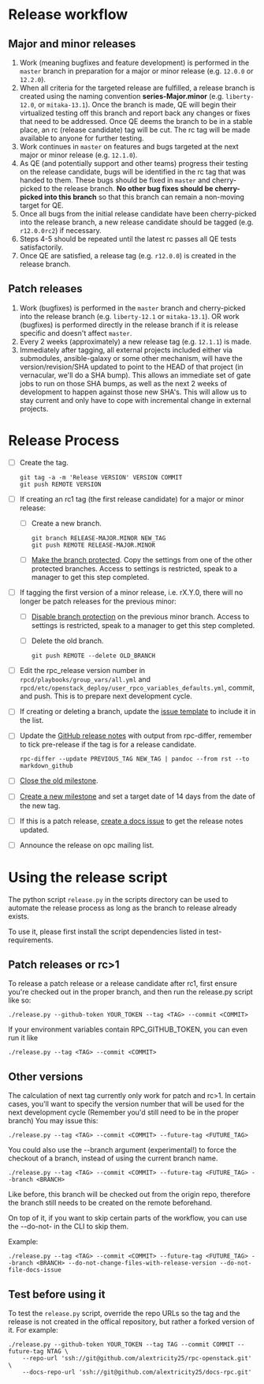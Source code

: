 # Release workflow

## Major and minor releases
1. Work (meaning bugfixes and feature development) is performed in the ```master``` branch in preparation for a major or minor release (e.g. ```12.0.0``` or ```12.2.0```).
2. When all criteria for the targeted release are fulfilled, a release branch is created using the naming convention **series-Major.minor** (e.g. ```liberty-12.0```, or ```mitaka-13.1```). Once the branch is made, QE will begin their virtualized testing off this branch and report back any changes or fixes that need to be addressed. Once QE deems the branch to be in a stable place, an rc (release candidate) tag will be cut. The rc tag will be made available to anyone for further testing. 
3. Work continues in ```master``` on features and bugs targeted at the next major or minor release (e.g. ```12.1.0```).
4. As QE (and potentially support and other teams) progress their testing on the release candidate, bugs will be identified in the rc tag that was handed to them. These bugs should be fixed in ```master``` and cherry-picked to the release branch. **No other bug fixes should be cherry-picked into this branch** so that this branch can remain a non-moving target for QE.
5. Once all bugs from the initial release candidate have been cherry-picked into the release branch, a new release candidate should be tagged (e.g. ```r12.0.0rc2```) if necessary.
6. Steps 4-5 should be repeated until the latest rc passes all QE tests satisfactorily.
7. Once QE are satisfied, a release tag (e.g. ```r12.0.0```) is created in the release branch.

## Patch releases
1. Work (bugfixes) is performed in the ```master``` branch and cherry-picked into the release branch (e.g. ```liberty-12.1``` or ```mitaka-13.1```). OR work (bugfixes) is performed directly in the release branch if it is release specific and doesn't affect ```master```.
2. Every 2 weeks (approximately) a new release tag (e.g. ```12.1.1```) is made.
3. Immediately after tagging, all external projects included either via submodules, ansible-galaxy or some other mechanism, will have the version/revision/SHA updated to point to the HEAD of that project (in vernacular, we'll do a SHA bump). This allows an immediate set of gate jobs to run on those SHA bumps, as well as the next 2 weeks of development to happen against those new SHA's. This will allow us to stay current and only have to cope with incremental change in external projects.

# Release Process
- [ ] Create the tag.

  ```
  git tag -a -m 'Release VERSION' VERSION COMMIT
  git push REMOTE VERSION
  ```
- [ ] If creating an rc1 tag (the first release candidate) for a major or minor release:
  - [ ] Create a new branch.

    ```
    git branch RELEASE-MAJOR.MINOR NEW_TAG
    git push REMOTE RELEASE-MAJOR.MINOR
    ```
  - [ ] [Make the branch protected](https://github.com/rcbops/rpc-openstack/settings/branches). Copy the settings from one of the other protected branches. Access to settings is restricted, speak to a manager to get this step completed.

- [ ] If tagging the first version of a minor release, i.e. rX.Y.0, there will no longer be patch releases for the previous minor:
  - [ ] [Disable branch protection](https://github.com/rcbops/rpc-openstack/settings/branches) on the previous minor branch. Access to settings is restricted, speak to a manager to get this step completed.
  - [ ] Delete the old branch.

     ```
    git push REMOTE --delete OLD_BRANCH
    ```
- [ ] Edit the rpc_release version number in ```rpcd/playbooks/group_vars/all.yml``` and ```rpcd/etc/openstack_deploy/user_rpco_variables_defaults.yml```, commit, and push. This is to prepare next development cycle.
- [ ] If creating or deleting a branch, update the [issue template](https://github.com/rcbops/rpc-openstack/blob/master/.github/ISSUE_TEMPLATE.md) to include it in the list.
- [ ] Update the [GitHub release notes](https://github.com/rcbops/rpc-openstack/releases) with output from rpc-differ, remember to tick pre-release if the tag is for a release candidate.

  ```
  rpc-differ --update PREVIOUS_TAG NEW_TAG | pandoc --from rst --to markdown_github
  ```
- [ ] [Close the old milestone](https://github.com/rcbops/rpc-openstack/milestones).
- [ ] [Create a new milestone](https://github.com/rcbops/rpc-openstack/milestones) and set a target date of 14 days from the date of the new tag.
- [ ] If this is a patch release, [create a docs issue](https://github.com/rackerlabs/docs-rpc) to get the release notes updated.
- [ ] Announce the release on opc mailing list.

# Using the release script

The python script ``release.py`` in the scripts directory can be used to automate
the release process as long as the branch to release already exists.

To use it, please first install the script dependencies listed in test-requirements.

## Patch releases or rc>1
To release a patch release or a release candidate after rc1, first ensure you're
checked out in the proper branch, and then run the release.py script like so:
```
./release.py --github-token YOUR_TOKEN --tag <TAG> --commit <COMMIT>
```

If your environment variables contain RPC_GITHUB_TOKEN, you can even run it like
```
./release.py --tag <TAG> --commit <COMMIT>
```

## Other versions
The calculation of next tag currently only work for patch and rc>1.
In certain cases, you'll want to specify the version number that will be used
for the next development cycle (Remember you'd still need to be in the proper branch)
You may issue this:

```
./release.py --tag <TAG> --commit <COMMIT> --future-tag <FUTURE_TAG>
```

You could also use the --branch argument (experimental!) to force the checkout of
a branch, instead of using the current branch name.
```
./release.py --tag <TAG> --commit <COMMIT> --future-tag <FUTURE_TAG> --branch <BRANCH>
```
Like before, this branch will be checked out from the origin repo, therefore the
branch still needs to be created on the remote beforehand.

On top of it, if you want to skip certain parts of the workflow, you can use
the --do-not-<worfklow part> in the CLI to skip them.

Example:
```
./release.py --tag <TAG> --commit <COMMIT> --future-tag <FUTURE_TAG> --branch <BRANCH> --do-not-change-files-with-release-version --do-not-file-docs-issue
```


## Test before using it
To test the ``release.py`` script, override the repo URLs so the tag and the release
is not created in the offical repository, but rather a forked version of it.
For example:
```
./release.py --github-token YOUR_TOKEN --tag TAG --commit COMMIT --future-tag NTAG \
    --repo-url 'ssh://git@github.com/alextricity25/rpc-openstack.git' \
    --docs-repo-url 'ssh://git@github.com/alextricity25/docs-rpc.git'
```

